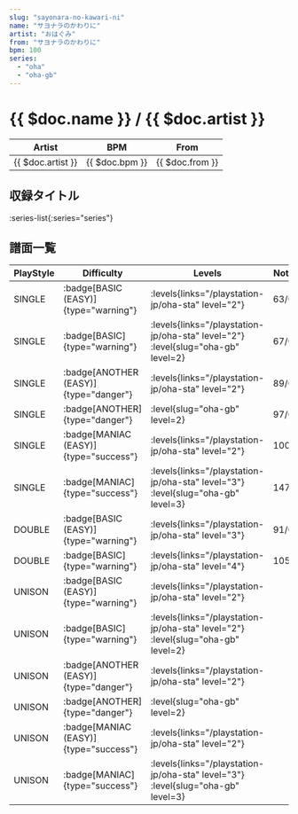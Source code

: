 ```yaml
---
slug: "sayonara-no-kawari-ni"
name: "サヨナラのかわりに"
artist: "おはぐみ"
from: "サヨナラのかわりに"
bpm: 100
series:
  - "oha"
  - "oha-gb"
---
```


# {{ $doc.name }} / {{ $doc.artist }}

|Artist|BPM|From|
|------|---|----|
|{{ $doc.artist }}|{{ $doc.bpm }}|{{ $doc.from }}|

## 収録タイトル

:series-list{:series="series"}

## 譜面一覧

|PlayStyle|Difficulty|Levels|Notes|Movie|
|---------|----------|------|-----|-----|
|SINGLE| :badge[BASIC (EASY)]{type="warning"}| :levels{links="/playstation-jp/oha-sta" level="2"}|63/0||
|SINGLE| :badge[BASIC]{type="warning"}| :levels{links="/playstation-jp/oha-sta" level="2"} :level{slug="oha-gb" level=2}|67/0||
|SINGLE| :badge[ANOTHER (EASY)]{type="danger"}| :levels{links="/playstation-jp/oha-sta" level="2"}|89/0||
|SINGLE| :badge[ANOTHER]{type="danger"}|<div class="field is-grouped is-grouped-multiline"> :level{slug="oha-gb" level=2}</div>|97/0||
|SINGLE| :badge[MANIAC (EASY)]{type="success"}| :levels{links="/playstation-jp/oha-sta" level="2"}|100/0||
|SINGLE| :badge[MANIAC]{type="success"}| :levels{links="/playstation-jp/oha-sta" level="3"} :level{slug="oha-gb" level=3}|147/0||
|DOUBLE| :badge[BASIC (EASY)]{type="warning"}| :levels{links="/playstation-jp/oha-sta" level="3"}|91/0||
|DOUBLE| :badge[BASIC]{type="warning"}| :levels{links="/playstation-jp/oha-sta" level="4"}|105/0||
|UNISON| :badge[BASIC (EASY)]{type="warning"}| :levels{links="/playstation-jp/oha-sta" level="2"}|||
|UNISON| :badge[BASIC]{type="warning"}| :levels{links="/playstation-jp/oha-sta" level="2"} :level{slug="oha-gb" level=2}|||
|UNISON| :badge[ANOTHER (EASY)]{type="danger"}| :levels{links="/playstation-jp/oha-sta" level="2"}|||
|UNISON| :badge[ANOTHER]{type="danger"}|<div class="field is-grouped is-grouped-multiline"> :level{slug="oha-gb" level=2}</div>|||
|UNISON| :badge[MANIAC (EASY)]{type="success"}| :levels{links="/playstation-jp/oha-sta" level="2"}|||
|UNISON| :badge[MANIAC]{type="success"}| :levels{links="/playstation-jp/oha-sta" level="3"} :level{slug="oha-gb" level=3}|||
